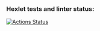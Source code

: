 ### Hexlet tests and linter status:
[![Actions Status](https://github.com/wastieee/java-project-61/actions/workflows/hexlet-check.yml/badge.svg)](https://github.com/wastieee/java-project-61/actions)